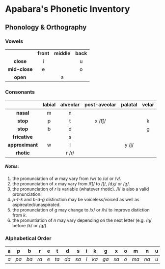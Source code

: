 # Apabara's Phonetic Inventory

## Phonology & Orthography

### Vowels

<table>
  <tr>
    <td></td>
    <td><b>front</b></td>
    <td><b>middle</b></td>
    <td><b>back</b></td>
  </tr>
  <tr>
    <td align='center'><b>close</b></td>
    <td align='center'>i</td>
    <td></td>
    <td align='center'>u</td>
  </tr>
  <tr>
    <td align='center'><b>mid-close</b></td>
    <td align='center'>e</td>
    <td></td>
    <td align='center'>o</td>
  </tr>
  <tr>
    <td align='center'><b>open</b></td>
    <td colspan="3" align='center'>a</td>
  </tr>
</table>

### Consonants

|                 | **labial** | **alveolar** | **post-aveolar** | **palatal** | **velar** |
|:---------------:|:----------:|:------------:|:----------------:|:-----------:|:---------:|
|    **nasal**    |      m     |       n      |                  |             |           |
|    **stop**     |      p     |       t      |      x /t͡ʃ/      |             |     k     |
|    **stop**     |      b     |       d      |                  |             |     g     |
|  **fricative**  |            |       s      |                  |             |           |
| **approximant** |      w     |       l      |                  |    y /j/    |           |
|    **rhotic**   |            |     r /ɾ/    |                  |             |           |

##### *Notes:*

1. the pronunciation of *w* may vary from /w/ to /ʋ/ or /v/.
2. the pronunciation of *x* may vary from /t͡ʃ/ to /ʃ/, /dʒ/ or /ʒ/.
3. the pronunciation of *r* is variable (whatever rhotic). /l/ is also a valid pronunciation.
4. *p*-*t*-*k* and *b*-*d*-*g* distinction may be voiceless/voiced as well as aspireated/unaspirated.
5. the pronunciation of *g* may change to /x/ or /h/ to improve distiction from *k*.
6. the pronuntiation of *n* may vary depending on the next letter (e.g. /ŋ/ before /k/ or /g/).

### Alphabetical Order

| a | p  | b  | r  | e | t  | d  | s  | i | k  | g  | x  | o | m  | n  | u | w  | y  |
|:-:|:--:|:--:|:--:|:-:|:--:|:--:|:--:|:-:|:--:|:--:|:--:|:-:|:--:|:--:|:-:|:--:|:--:|
|*a*|*pa*|*ba*|*ra*|*e*|*ta*|*da*|*sa*|*i*|*ka*|*ga*|*xa*|*o*|*ma*|*na*|*u*|*wa*|*ya*|